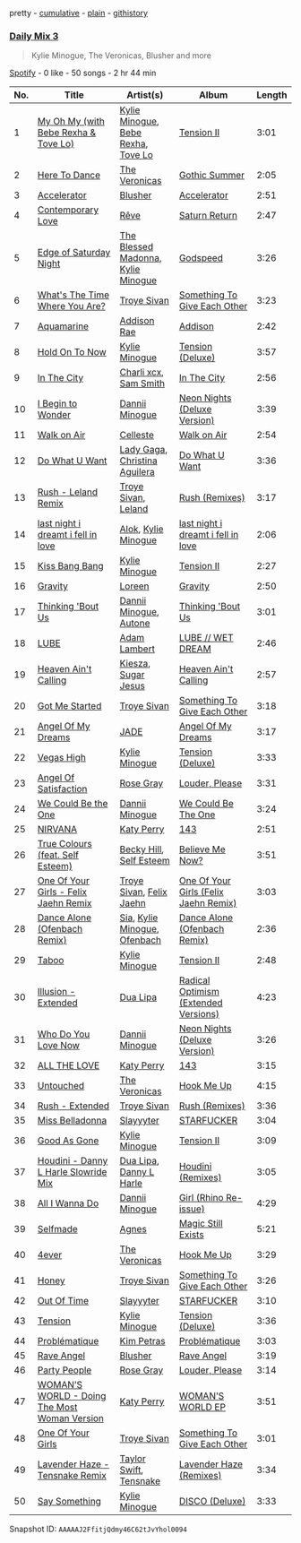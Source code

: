 pretty - [cumulative](/playlists/cumulative/37i9dQZF1E35e9J8tSSlk3.md) - [plain](/playlists/plain/37i9dQZF1E35e9J8tSSlk3) - [githistory](https://github.githistory.xyz/mdn522/spotify-playlist-archive/blob/main/playlists/plain/37i9dQZF1E35e9J8tSSlk3)

### [Daily Mix 3](https://open.spotify.com/playlist/37i9dQZF1E35e9J8tSSlk3)

> Kylie Minogue, The Veronicas, Blusher and more

[Spotify](https://open.spotify.com/user/spotify) - 0 like - 50 songs - 2 hr 44 min

| No. | Title | Artist(s) | Album | Length |
|---|---|---|---|---|
| 1 | [My Oh My \(with Bebe Rexha & Tove Lo\)](https://open.spotify.com/track/6TiYCHMsE3b7YBlWNtvDIj) | [Kylie Minogue](https://open.spotify.com/artist/4RVnAU35WRWra6OZ3CbbMA), [Bebe Rexha](https://open.spotify.com/artist/64M6ah0SkkRsnPGtGiRAbb), [Tove Lo](https://open.spotify.com/artist/4NHQUGzhtTLFvgF5SZesLK) | [Tension II](https://open.spotify.com/album/0edaiVumHgKoTUCTfQXMuw) | 3:01 |
| 2 | [Here To Dance](https://open.spotify.com/track/5upHiKxaBeBbYD5DFY9kpv) | [The Veronicas](https://open.spotify.com/artist/1dIdBZaaHRW2bDTkHNfWln) | [Gothic Summer](https://open.spotify.com/album/2INYN4ZTJJk3DvxdODiYu8) | 2:05 |
| 3 | [Accelerator](https://open.spotify.com/track/4O8KIGH2v0z5yR20nzFrWv) | [Blusher](https://open.spotify.com/artist/7AZm56bjPk0tYl6LTyJu9N) | [Accelerator](https://open.spotify.com/album/59s90G0tc3u2Vg9FBWuObS) | 2:51 |
| 4 | [Contemporary Love](https://open.spotify.com/track/4XHF75XJbmUt7LVUwuOpyC) | [Rêve](https://open.spotify.com/artist/06vEAqcicwoSBw85e8biJx) | [Saturn Return](https://open.spotify.com/album/3HhSAMFNWSx71lfinnXPFz) | 2:47 |
| 5 | [Edge of Saturday Night](https://open.spotify.com/track/2Ti9DOQRFRsrD1TIA3VjKw) | [The Blessed Madonna](https://open.spotify.com/artist/4TvhRzxIL1le2PWCeUqxQw), [Kylie Minogue](https://open.spotify.com/artist/4RVnAU35WRWra6OZ3CbbMA) | [Godspeed](https://open.spotify.com/album/0WGs5bQx4HefdubdFh1kfE) | 3:26 |
| 6 | [What's The Time Where You Are?](https://open.spotify.com/track/0sYM4OmgrRYaHq6DV7obq1) | [Troye Sivan](https://open.spotify.com/artist/3WGpXCj9YhhfX11TToZcXP) | [Something To Give Each Other](https://open.spotify.com/album/5UcGyEltve5psjxSRsHx8E) | 3:23 |
| 7 | [Aquamarine](https://open.spotify.com/track/3kDO0ttXrVCWbKCS3sQeC1) | [Addison Rae](https://open.spotify.com/artist/4gvjmrtzydbMpyJaXUtwvP) | [Addison](https://open.spotify.com/album/2ffVa2UhHUDwMHnr685zJ4) | 2:42 |
| 8 | [Hold On To Now](https://open.spotify.com/track/2DNHzFyCUHNLl5IH1NSM8h) | [Kylie Minogue](https://open.spotify.com/artist/4RVnAU35WRWra6OZ3CbbMA) | [Tension \(Deluxe\)](https://open.spotify.com/album/4VNaEhdswqNiEMAcfSav9g) | 3:57 |
| 9 | [In The City](https://open.spotify.com/track/0czFdrSts0CkZDa77x2wuu) | [Charli xcx](https://open.spotify.com/artist/25uiPmTg16RbhZWAqwLBy5), [Sam Smith](https://open.spotify.com/artist/2wY79sveU1sp5g7SokKOiI) | [In The City](https://open.spotify.com/album/7lPffWzEUD8ODjU6CkhvvW) | 2:56 |
| 10 | [I Begin to Wonder](https://open.spotify.com/track/5OKjyuulniceXswXHLYZqV) | [Dannii Minogue](https://open.spotify.com/artist/6XCS9JCn56Q252cMOTbeq6) | [Neon Nights \(Deluxe Version\)](https://open.spotify.com/album/5wPGmNlCTfX44dFqvefJUE) | 3:39 |
| 11 | [Walk on Air](https://open.spotify.com/track/2xWgHG96hft3MrTZNzcWTf) | [Celleste](https://open.spotify.com/artist/3tM3LCbkwu6JuDgLyPzMiE) | [Walk on Air](https://open.spotify.com/album/2LGPXiguu3pN6RttpTAKeZ) | 2:54 |
| 12 | [Do What U Want](https://open.spotify.com/track/5XKXMWPACPq51OiqzxenZo) | [Lady Gaga](https://open.spotify.com/artist/1HY2Jd0NmPuamShAr6KMms), [Christina Aguilera](https://open.spotify.com/artist/1l7ZsJRRS8wlW3WfJfPfNS) | [Do What U Want](https://open.spotify.com/album/5R9DO1cXTOaw9p7nd2emkm) | 3:36 |
| 13 | [Rush \- Leland Remix](https://open.spotify.com/track/0hhzpp64TaFWTsGLCndZMN) | [Troye Sivan](https://open.spotify.com/artist/3WGpXCj9YhhfX11TToZcXP), [Leland](https://open.spotify.com/artist/7dnMXd8vKl0C2NUZvkyd69) | [Rush \(Remixes\)](https://open.spotify.com/album/2YdP8LNldo2EPpJGlSN2Au) | 3:17 |
| 14 | [last night i dreamt i fell in love](https://open.spotify.com/track/6t1pBY6VYjNM9SJEBieyJw) | [Alok](https://open.spotify.com/artist/0NGAZxHanS9e0iNHpR8f2W), [Kylie Minogue](https://open.spotify.com/artist/4RVnAU35WRWra6OZ3CbbMA) | [last night i dreamt i fell in love](https://open.spotify.com/album/2guIXbgAa9lVRKQSlb1uvA) | 2:06 |
| 15 | [Kiss Bang Bang](https://open.spotify.com/track/2Eb8ew1pvGvUWNiTPKdv0k) | [Kylie Minogue](https://open.spotify.com/artist/4RVnAU35WRWra6OZ3CbbMA) | [Tension II](https://open.spotify.com/album/0edaiVumHgKoTUCTfQXMuw) | 2:27 |
| 16 | [Gravity](https://open.spotify.com/track/2wi2zCS4dz5a3yOcZ1u3Hd) | [Loreen](https://open.spotify.com/artist/49aaHxvAJ0tCh0F15OnwIl) | [Gravity](https://open.spotify.com/album/5wn1hHXo5llTUY3vaahWfd) | 2:50 |
| 17 | [Thinking 'Bout Us](https://open.spotify.com/track/5Ud5RWUsSqRqX2jq0phPji) | [Dannii Minogue](https://open.spotify.com/artist/6XCS9JCn56Q252cMOTbeq6), [Autone](https://open.spotify.com/artist/0WGyRlpVIGUFhFxdJI3pue) | [Thinking 'Bout Us](https://open.spotify.com/album/2ZmsDNGEAlthhi9HErACpr) | 3:01 |
| 18 | [LUBE](https://open.spotify.com/track/63Bw40ft3CFElVuZqiVBfH) | [Adam Lambert](https://open.spotify.com/artist/6prmLEyn4LfHlD9NnXWlf7) | [LUBE // WET DREAM](https://open.spotify.com/album/3393nwx0uNyCzPEgvSBXJy) | 2:46 |
| 19 | [Heaven Ain't Calling](https://open.spotify.com/track/7dQ8raH1V6AArFqJ419fZ7) | [Kiesza](https://open.spotify.com/artist/4zxvC7CRGvggq9EWXOpwAo), [Sugar Jesus](https://open.spotify.com/artist/1cdXZUfRhXZ8DnwMV4CcS5) | [Heaven Ain't Calling](https://open.spotify.com/album/2ljTtssMM05i6E3zg6jgw3) | 2:57 |
| 20 | [Got Me Started](https://open.spotify.com/track/31MNHKE86sEXzIglbGQ6mu) | [Troye Sivan](https://open.spotify.com/artist/3WGpXCj9YhhfX11TToZcXP) | [Something To Give Each Other](https://open.spotify.com/album/5UcGyEltve5psjxSRsHx8E) | 3:18 |
| 21 | [Angel Of My Dreams](https://open.spotify.com/track/46cW6zufU9Woo11TLs2i6X) | [JADE](https://open.spotify.com/artist/24b0qNYNgeOfpP5rbljIB3) | [Angel Of My Dreams](https://open.spotify.com/album/6Wf3fqCoGcOYah2lTcwyAA) | 3:17 |
| 22 | [Vegas High](https://open.spotify.com/track/7HZtHUlDXG5eSm1PiTOrKP) | [Kylie Minogue](https://open.spotify.com/artist/4RVnAU35WRWra6OZ3CbbMA) | [Tension \(Deluxe\)](https://open.spotify.com/album/4VNaEhdswqNiEMAcfSav9g) | 3:33 |
| 23 | [Angel Of Satisfaction](https://open.spotify.com/track/6f5naz4RZs9v5TezinPsHi) | [Rose Gray](https://open.spotify.com/artist/5YYrWH3w4JYijU4JZrOXWA) | [Louder, Please](https://open.spotify.com/album/79SqMfih2FN1NaLtZUcccG) | 3:31 |
| 24 | [We Could Be the One](https://open.spotify.com/track/45Kr3PruCNV384DWuhd2bU) | [Dannii Minogue](https://open.spotify.com/artist/6XCS9JCn56Q252cMOTbeq6) | [We Could Be The One](https://open.spotify.com/album/48IIrMkjEllIHdiAO3YASh) | 3:24 |
| 25 | [NIRVANA](https://open.spotify.com/track/5JjWmMZcdx4xtQsyou3BMk) | [Katy Perry](https://open.spotify.com/artist/6jJ0s89eD6GaHleKKya26X) | [143](https://open.spotify.com/album/2bMqL9AA5j69OKVabi51FU) | 2:51 |
| 26 | [True Colours \(feat\. Self Esteem\)](https://open.spotify.com/track/0djt8pab0Si1xC7B2ddfF4) | [Becky Hill](https://open.spotify.com/artist/4EPJlUEBy49EX1wuFOvtjK), [Self Esteem](https://open.spotify.com/artist/3K9muOlJVKLgH4SIwwZiDe) | [Believe Me Now?](https://open.spotify.com/album/70szmVYkj3Y8y1wh3bxkMR) | 3:51 |
| 27 | [One Of Your Girls \- Felix Jaehn Remix](https://open.spotify.com/track/2g9QPGMEe9WTAMtvotuD1e) | [Troye Sivan](https://open.spotify.com/artist/3WGpXCj9YhhfX11TToZcXP), [Felix Jaehn](https://open.spotify.com/artist/4bL2B6hmLlMWnUEZnorEtG) | [One Of Your Girls \(Felix Jaehn Remix\)](https://open.spotify.com/album/2osZd5UmUxgyeQYN5Dr9bb) | 3:03 |
| 28 | [Dance Alone \(Ofenbach Remix\)](https://open.spotify.com/track/2JjuoolLOG0YuJTv2fJuX7) | [Sia](https://open.spotify.com/artist/5WUlDfRSoLAfcVSX1WnrxN), [Kylie Minogue](https://open.spotify.com/artist/4RVnAU35WRWra6OZ3CbbMA), [Ofenbach](https://open.spotify.com/artist/4AKwRarlmsUlLjIwt38NLw) | [Dance Alone \(Ofenbach Remix\)](https://open.spotify.com/album/6umwUX0AZ2kh89048ghhL9) | 2:36 |
| 29 | [Taboo](https://open.spotify.com/track/3NugCU8elmTyNscNBZFWZr) | [Kylie Minogue](https://open.spotify.com/artist/4RVnAU35WRWra6OZ3CbbMA) | [Tension II](https://open.spotify.com/album/0edaiVumHgKoTUCTfQXMuw) | 2:48 |
| 30 | [Illusion \- Extended](https://open.spotify.com/track/40ull4neHkkNScYJlpYreD) | [Dua Lipa](https://open.spotify.com/artist/6M2wZ9GZgrQXHCFfjv46we) | [Radical Optimism \(Extended Versions\)](https://open.spotify.com/album/0XY0qeZ7czMgtb340QJRxK) | 4:23 |
| 31 | [Who Do You Love Now](https://open.spotify.com/track/1BdpK3p0d20yFkgbPgBkVe) | [Dannii Minogue](https://open.spotify.com/artist/6XCS9JCn56Q252cMOTbeq6) | [Neon Nights \(Deluxe Version\)](https://open.spotify.com/album/5wPGmNlCTfX44dFqvefJUE) | 3:26 |
| 32 | [ALL THE LOVE](https://open.spotify.com/track/2zDid1to88AmVHhCBoeviv) | [Katy Perry](https://open.spotify.com/artist/6jJ0s89eD6GaHleKKya26X) | [143](https://open.spotify.com/album/2bMqL9AA5j69OKVabi51FU) | 3:15 |
| 33 | [Untouched](https://open.spotify.com/track/40bm28QcJT5My540ymSQ2y) | [The Veronicas](https://open.spotify.com/artist/1dIdBZaaHRW2bDTkHNfWln) | [Hook Me Up](https://open.spotify.com/album/7ByjOOmDkEgm1HC9LwOPNg) | 4:15 |
| 34 | [Rush \- Extended](https://open.spotify.com/track/5OGXUPMmIKtrAlV4vrL3EE) | [Troye Sivan](https://open.spotify.com/artist/3WGpXCj9YhhfX11TToZcXP) | [Rush \(Remixes\)](https://open.spotify.com/album/2YdP8LNldo2EPpJGlSN2Au) | 3:36 |
| 35 | [Miss Belladonna](https://open.spotify.com/track/46xjuL6DjP1DwJtBBsJaeg) | [Slayyyter](https://open.spotify.com/artist/4QM5QCHicznALtX885CnZC) | [STARFUCKER](https://open.spotify.com/album/1uhVezgTllh40aScM3ost6) | 3:04 |
| 36 | [Good As Gone](https://open.spotify.com/track/43NWJe8jWCv6BhxmPep4gy) | [Kylie Minogue](https://open.spotify.com/artist/4RVnAU35WRWra6OZ3CbbMA) | [Tension II](https://open.spotify.com/album/0edaiVumHgKoTUCTfQXMuw) | 3:09 |
| 37 | [Houdini \- Danny L Harle Slowride Mix](https://open.spotify.com/track/5PQDcDba7EGKkLy2gBAjpd) | [Dua Lipa](https://open.spotify.com/artist/6M2wZ9GZgrQXHCFfjv46we), [Danny L Harle](https://open.spotify.com/artist/1PNvaesh1mkKZucGhBuqgD) | [Houdini \(Remixes\)](https://open.spotify.com/album/2p44KTPcAqLaI7zTI2K70R) | 3:05 |
| 38 | [All I Wanna Do](https://open.spotify.com/track/38TLvvqAHWSNJtq4l09yfW) | [Dannii Minogue](https://open.spotify.com/artist/6XCS9JCn56Q252cMOTbeq6) | [Girl \(Rhino Re\-issue\)](https://open.spotify.com/album/70nzlIb5chg1iMGhh8Gd3S) | 4:29 |
| 39 | [Selfmade](https://open.spotify.com/track/5gPFjvxjZwHcYNzVa3YZEx) | [Agnes](https://open.spotify.com/artist/6SsTlCsuCYleNza6xGwynu) | [Magic Still Exists](https://open.spotify.com/album/5yD8F2BqQt2xLuMof36IYN) | 5:21 |
| 40 | [4ever](https://open.spotify.com/track/1Ci7oic2gpYknc5TujzCUd) | [The Veronicas](https://open.spotify.com/artist/1dIdBZaaHRW2bDTkHNfWln) | [Hook Me Up](https://open.spotify.com/album/7ByjOOmDkEgm1HC9LwOPNg) | 3:29 |
| 41 | [Honey](https://open.spotify.com/track/0GMZYC6lcrpnwjDiEtDO8i) | [Troye Sivan](https://open.spotify.com/artist/3WGpXCj9YhhfX11TToZcXP) | [Something To Give Each Other](https://open.spotify.com/album/5UcGyEltve5psjxSRsHx8E) | 3:26 |
| 42 | [Out Of Time](https://open.spotify.com/track/3tmJmqBHR8yThn2v06GsKy) | [Slayyyter](https://open.spotify.com/artist/4QM5QCHicznALtX885CnZC) | [STARFUCKER](https://open.spotify.com/album/1uhVezgTllh40aScM3ost6) | 3:10 |
| 43 | [Tension](https://open.spotify.com/track/6435Ra0NWQzPyZAcd1ojWI) | [Kylie Minogue](https://open.spotify.com/artist/4RVnAU35WRWra6OZ3CbbMA) | [Tension \(Deluxe\)](https://open.spotify.com/album/4VNaEhdswqNiEMAcfSav9g) | 3:36 |
| 44 | [Problématique](https://open.spotify.com/track/08DVeb5frpxJ2UX7tYLvWe) | [Kim Petras](https://open.spotify.com/artist/3Xt3RrJMFv5SZkCfUE8C1J) | [Problématique](https://open.spotify.com/album/4jNUzWbnKjO05E4VtLCHth) | 3:03 |
| 45 | [Rave Angel](https://open.spotify.com/track/6WdNXplJISMHIT9C7IbCL4) | [Blusher](https://open.spotify.com/artist/7AZm56bjPk0tYl6LTyJu9N) | [Rave Angel](https://open.spotify.com/album/5OY2SQqa6n38bRos5Osqq3) | 3:19 |
| 46 | [Party People](https://open.spotify.com/track/1Enw40EYfk6SjEJwZ06O3f) | [Rose Gray](https://open.spotify.com/artist/5YYrWH3w4JYijU4JZrOXWA) | [Louder, Please](https://open.spotify.com/album/79SqMfih2FN1NaLtZUcccG) | 3:14 |
| 47 | [WOMAN’S WORLD \- Doing The Most Woman Version](https://open.spotify.com/track/65RnZc2rxj2pNj40iGogB5) | [Katy Perry](https://open.spotify.com/artist/6jJ0s89eD6GaHleKKya26X) | [WOMAN’S WORLD EP](https://open.spotify.com/album/6zSIkJTqQm06zGCunKbmaR) | 3:51 |
| 48 | [One Of Your Girls](https://open.spotify.com/track/5Eh1nj7IjV9lwpcKAkidyY) | [Troye Sivan](https://open.spotify.com/artist/3WGpXCj9YhhfX11TToZcXP) | [Something To Give Each Other](https://open.spotify.com/album/5UcGyEltve5psjxSRsHx8E) | 3:01 |
| 49 | [Lavender Haze \- Tensnake Remix](https://open.spotify.com/track/7kjSmkSo15pHlkb0mOQtfj) | [Taylor Swift](https://open.spotify.com/artist/06HL4z0CvFAxyc27GXpf02), [Tensnake](https://open.spotify.com/artist/75nC6MXUalYZSOd7OfNkwq) | [Lavender Haze \(Remixes\)](https://open.spotify.com/album/5LyzI39gkePgpHz38bEQIr) | 3:34 |
| 50 | [Say Something](https://open.spotify.com/track/5ZOr84cvpMI8G7b9A6UKxp) | [Kylie Minogue](https://open.spotify.com/artist/4RVnAU35WRWra6OZ3CbbMA) | [DISCO \(Deluxe\)](https://open.spotify.com/album/140JX9hRDcAmfANQeKSnmG) | 3:33 |

Snapshot ID: `AAAAAJ2FfitjQdmy46C62tJvYhol0094`
